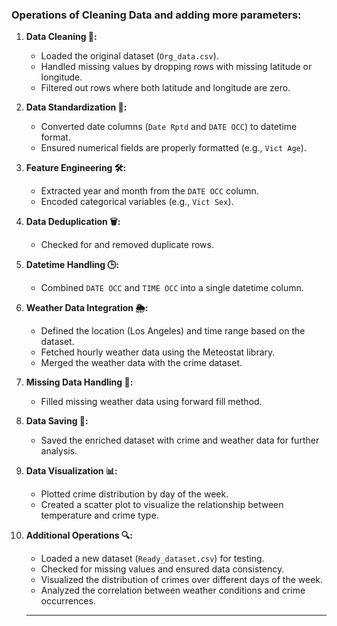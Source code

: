 ### Operations of Cleaning Data and adding more parameters:

1. **Data Cleaning 🧹:**
    - Loaded the original dataset (`Org_data.csv`).
    - Handled missing values by dropping rows with missing latitude or longitude.
    - Filtered out rows where both latitude and longitude are zero.

2. **Data Standardization 📏:**
    - Converted date columns (`Date Rptd` and `DATE OCC`) to datetime format.
    - Ensured numerical fields are properly formatted (e.g., `Vict Age`).

3. **Feature Engineering 🛠️:**
    - Extracted year and month from the `DATE OCC` column.
    - Encoded categorical variables (e.g., `Vict Sex`).

4. **Data Deduplication 🗑️:**
    - Checked for and removed duplicate rows.

5. **Datetime Handling 🕒:**
    - Combined `DATE OCC` and `TIME OCC` into a single datetime column.

6. **Weather Data Integration 🌦️:**
    - Defined the location (Los Angeles) and time range based on the dataset.
    - Fetched hourly weather data using the Meteostat library.
    - Merged the weather data with the crime dataset.

7. **Missing Data Handling 🚫:**
    - Filled missing weather data using forward fill method.

8. **Data Saving 💾:**
    - Saved the enriched dataset with crime and weather data for further analysis.

9. **Data Visualization 📊:**
    - Plotted crime distribution by day of the week.
    - Created a scatter plot to visualize the relationship between temperature and crime type.

10. **Additional Operations 🔍:**
    - Loaded a new dataset (`Ready_dataset.csv`) for testing.
    - Checked for missing values and ensured data consistency.
    - Visualized the distribution of crimes over different days of the week.
    - Analyzed the correlation between weather conditions and crime occurrences.

    ---